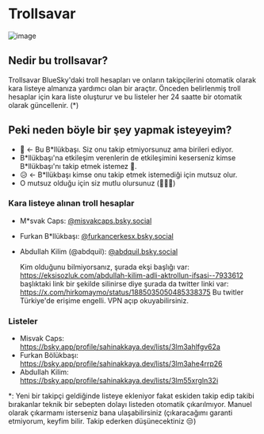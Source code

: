# Trollsavar

![image](https://github.com/user-attachments/assets/c17a90c0-18ea-48d0-a8f3-715c571638ef)

## Nedir bu trollsavar?
Trollsavar BlueSky'daki troll hesapları ve onların takipçilerini otomatik olarak kara listeye almanıza yardımcı olan bir araçtır. Önceden belirlenmiş troll hesaplar için kara liste oluşturur ve bu listeler her 24 saatte bir otomatik olarak güncellenir. (\*)

## Peki neden böyle bir şey yapmak isteyeyim?
- 👨 <- Bu B\*llükbaşı. Siz onu takip etmiyorsunuz ama birileri ediyor. 
- B\*llükbaşı'na etkileşim verenlerin de etkileşimini keserseniz kimse B\*llükbaşı'nı takip etmek istemez 💯.
- 😥 <- B\*llükbaşı kimse onu takip etmek istemediği için mutsuz olur.
- O mutsuz olduğu için siz mutlu olursunuz (🤣🥳🤭)

### Kara listeye alınan troll hesaplar

- M\*svak Caps: [@misvakcaps.bsky.social](https://bsky.app/profile/misvakcaps.bsky.social)
- Furkan B*llükbaşı: [@furkancerkesx.bsky.social](https://bsky.app/profile/furkancerkesx.bsky.social)
- Abdullah Kilim (@abdquil): [@abdquil.bsky.social](https://bsky.app/profile/abdquil.bsky.social)

    Kim olduğunu bilmiyorsanız, şurada ekşi başlığı var: https://eksisozluk.com/abdullah-kilim-adli-aktrollun-ifsasi--7933612 başlıktaki link bir şekilde silinirse diye şurada da twitter linki var: https://x.com/hirkomaymo/status/1885035050485338375 Bu twitler Türkiye'de erişime engelli. VPN açıp okuyabilirsiniz.



### Listeler
- Misvak Caps: https://bsky.app/profile/sahinakkaya.dev/lists/3lm3ahlfgv62a
- Furkan Bölükbaşı: https://bsky.app/profile/sahinakkaya.dev/lists/3lm3ahe4rrp26
- Abdullah Kilim: https://bsky.app/profile/sahinakkaya.dev/lists/3lm55xrgln32i

\*: Yeni bir takipçi geldiğinde listeye ekleniyor fakat eskiden takip edip takibi bırakanlar teknik bir sebepten dolayı listeden otomatik çıkarılmıyor. Manuel olarak çıkarmamı isterseniz bana ulaşabilirsiniz (çıkaracağımı garanti etmiyorum, keyfim bilir. Takip ederken düşünecektiniz 😒)
